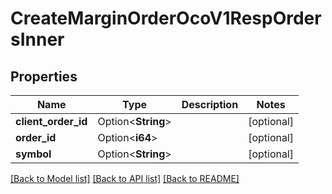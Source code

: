 # CreateMarginOrderOcoV1RespOrdersInner

## Properties

Name | Type | Description | Notes
------------ | ------------- | ------------- | -------------
**client_order_id** | Option<**String**> |  | [optional]
**order_id** | Option<**i64**> |  | [optional]
**symbol** | Option<**String**> |  | [optional]

[[Back to Model list]](../README.md#documentation-for-models) [[Back to API list]](../README.md#documentation-for-api-endpoints) [[Back to README]](../README.md)



